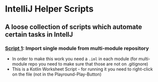 # IntelliJ Helper Scripts


## A loose collection of scripts which automate certain tasks in IntellJ

### [Script 1](scripts/ImportModule.ws.kts): Import single module from multi-module repository

- In order to make this work you need a `.iml` in each module (for multi-module repo you need to make sure that those are not on .gitignore)
- This is a Kotlin Worksheet Script - for running it you need to right-click on the file (not in the Playround-Play-Button)
